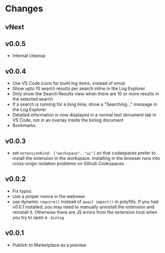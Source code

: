 # Changes

## vNext

## v0.0.5

- internal cleanup

## v0.0.4

- Use VS Code icons for build log items, instead of emoji
- Show upto 10 search results per search inline in the Log Explorer
- Only show the Search Results view when there are 10 or more results in the selected search
- If a search is running for a long time, show a "Searching..." message in the Log Explorer
- Detailed information is now displayed in a normal text document tab in VS Code, not in an overlay inside the binlog document
- Bookmarks

## v0.0.3

- set `extensionKind: ["workspace", "ui"]` so that codespaces prefer to install the extension in the workspace. Installing in the browser runs into cross-origin isolation problems on Github Codespaces.

## v0.0.2

- Fix typos
- Use a proper nonce in the webview
- use dynamic `require()` instead of `await import()` in polyfills.
  If you had *v0.0.1* installed, you may need to manually uninstall the extension and reinstall it.
  Otherwise there are JS errors from the extension host when you try to open a `.binlog`

## v0.0.1

- Publish to Marketplace as a preview
